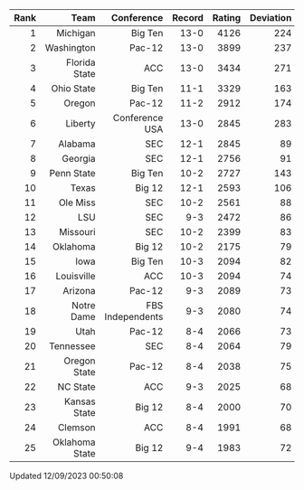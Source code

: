 | Rank  | Team                 | Conference           | Record   | Rating | Deviation |
| ---:  | ---:                 | ---:                 | ---:     | ---:   | ---:      |
| 1     | Michigan             | Big Ten              | 13-0     | 4126   | 224       |
| 2     | Washington           | Pac-12               | 13-0     | 3899   | 237       |
| 3     | Florida State        | ACC                  | 13-0     | 3434   | 271       |
| 4     | Ohio State           | Big Ten              | 11-1     | 3329   | 163       |
| 5     | Oregon               | Pac-12               | 11-2     | 2912   | 174       |
| 6     | Liberty              | Conference USA       | 13-0     | 2845   | 283       |
| 7     | Alabama              | SEC                  | 12-1     | 2845   | 89        |
| 8     | Georgia              | SEC                  | 12-1     | 2756   | 91        |
| 9     | Penn State           | Big Ten              | 10-2     | 2727   | 143       |
| 10    | Texas                | Big 12               | 12-1     | 2593   | 106       |
| 11    | Ole Miss             | SEC                  | 10-2     | 2561   | 88        |
| 12    | LSU                  | SEC                  | 9-3      | 2472   | 86        |
| 13    | Missouri             | SEC                  | 10-2     | 2399   | 83        |
| 14    | Oklahoma             | Big 12               | 10-2     | 2175   | 79        |
| 15    | Iowa                 | Big Ten              | 10-3     | 2094   | 82        |
| 16    | Louisville           | ACC                  | 10-3     | 2094   | 74        |
| 17    | Arizona              | Pac-12               | 9-3      | 2089   | 73        |
| 18    | Notre Dame           | FBS Independents     | 9-3      | 2080   | 74        |
| 19    | Utah                 | Pac-12               | 8-4      | 2066   | 73        |
| 20    | Tennessee            | SEC                  | 8-4      | 2064   | 79        |
| 21    | Oregon State         | Pac-12               | 8-4      | 2038   | 75        |
| 22    | NC State             | ACC                  | 9-3      | 2025   | 68        |
| 23    | Kansas State         | Big 12               | 8-4      | 2000   | 70        |
| 24    | Clemson              | ACC                  | 8-4      | 1991   | 68        |
| 25    | Oklahoma State       | Big 12               | 9-4      | 1983   | 72        |

Updated 12/09/2023 00:50:08
